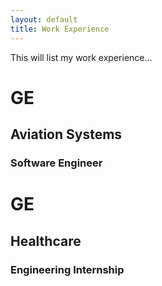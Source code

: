 ```yaml
---
layout: default
title: Work Experience
---
```

This will list my work experience...
# GE
## Aviation Systems
### Software Engineer

# GE
## Healthcare
### Engineering Internship
